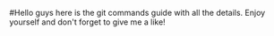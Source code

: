 #Hello guys here is the git commands guide with all the details. Enjoy yourself and don't forget to give me a like!
